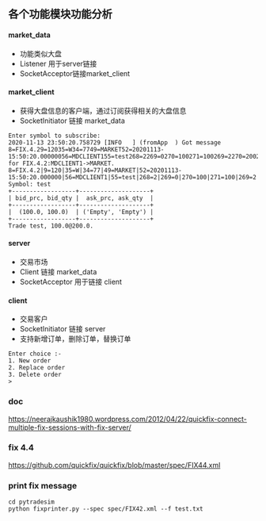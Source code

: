 ## 各个功能模块功能分析
#### market_data
* 功能类似大盘
* Listener 用于server链接
* SocketAcceptor链接market_client
#### market_client
* 获得大盘信息的客户端，通过订阅获得相关的大盘信息
* SocketInitiator 链接 market_data

```
Enter symbol to subscribe: 
2020-11-13 23:50:20.758729 [INFO   ] (fromApp  ) Got message 8=FIX.4.29=12035=W34=7749=MARKET52=20201113-15:50:20.00000056=MDCLIENT155=test268=2269=0270=100271=100269=2270=200271=10010=088 for FIX.4.2:MDCLIENT1->MARKET.
8=FIX.4.2|9=120|35=W|34=77|49=MARKET|52=20201113-15:50:20.000000|56=MDCLIENT1|55=test|268=2|269=0|270=100|271=100|269=2|270=200|271=100|10=088|
Symbol: test
+------------------+--------------------+
| bid_prc, bid_qty |  ask_prc, ask_qty  |
+------------------+--------------------+
|  (100.0, 100.0)  | ('Empty', 'Empty') |
+------------------+--------------------+
Trade test, 100.0@200.0.
```

#### server
* 交易市场
* Client 链接 market_data
* SocketAcceptor 用于链接 client

#### client
* 交易客户
* SocketInitiator 链接 server
* 支持新增订单，删除订单，替换订单
```
Enter choice :- 
1. New order
2. Replace order
3. Delete order
> 
```

### doc
https://neerajkaushik1980.wordpress.com/2012/04/22/quickfix-connect-multiple-fix-sessions-with-fix-server/

### fix 4.4

https://github.com/quickfix/quickfix/blob/master/spec/FIX44.xml

### print fix message
```
cd pytradesim
python fixprinter.py --spec spec/FIX42.xml --f test.txt
```